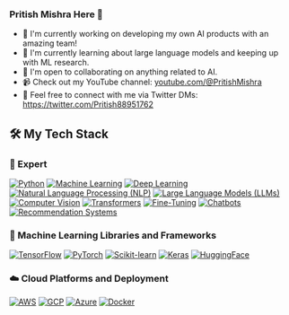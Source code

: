 ### Pritish Mishra Here 👋

- 🔭 I'm currently working on developing my own AI products with an amazing team!
- 🌱 I'm currently learning about large language models and keeping up with ML research.
- 🤝 I'm open to collaborating on anything related to AI.
- 📹 Check out my YouTube channel: [youtube.com/@PritishMishra](https://www.youtube.com/@PritishMishra)
- 📧 Feel free to connect with me via Twitter DMs: https://twitter.com/Pritish88951762

<h2>🛠 My Tech Stack</h2>

<h3>🧠 Expert</h3>

<p>
    <a href="#"><img alt="Python" src="https://img.shields.io/badge/Python-3498db"></a>
    <a href="#"><img alt="Machine Learning" src="https://img.shields.io/badge/Machine%20Learning-2ecc71"></a>
    <a href="#"><img alt="Deep Learning" src="https://img.shields.io/badge/Deep%20Learning-e74c3c"></a>
    <a href="#"><img alt="Natural Language Processing (NLP)" src="https://img.shields.io/badge/Natural%20Language%20Processing-9b59b6"></a>
    <a href="#"><img alt="Large Language Models (LLMs)" src="https://img.shields.io/badge/Large%20Language%20Models-27ae60"></a>
    <a href="#"><img alt="Computer Vision" src="https://img.shields.io/badge/Computer%20Vision-3498db"></a>
    <a href="#"><img alt="Transformers" src="https://img.shields.io/badge/Transformers-9b59b6"></a>
    <a href="#"><img alt="Fine-Tuning" src="https://img.shields.io/badge/FineTuning-4285F4"></a>
    <a href="#"><img alt="Chatbots" src="https://img.shields.io/badge/Chatbots-3498db"></a>
    <a href="#"><img alt="Recommendation Systems" src="https://img.shields.io/badge/Recommendation%20Systems-27ae60"></a>
</p>


<h3>👾 Machine Learning Libraries and Frameworks</h3>

<p>
    <a href="#"><img alt="TensorFlow" src="https://img.shields.io/badge/TensorFlow-FF6F00"></a>
    <a href="#"><img alt="PyTorch" src="https://img.shields.io/badge/PyTorch-EE4C2C"></a>
    <a href="#"><img alt="Scikit-learn" src="https://img.shields.io/badge/Scikit%20learn-F7931E"></a>
    <a href="#"><img alt="Keras" src="https://img.shields.io/badge/Keras-D00000"></a>
    <a href="#"><img alt="HuggingFace" src="https://img.shields.io/badge/HuggingFace-FFD700"></a>
</p>

<h3>☁️ Cloud Platforms and Deployment</h3>

<p>
    <a href="#"><img alt="AWS" src="https://img.shields.io/badge/AWS-232F3E"></a>
    <a href="#"><img alt="GCP" src="https://img.shields.io/badge/GCP-4285F4"></a>
    <a href="#"><img alt="Azure" src="https://img.shields.io/badge/Azure-0089D6"></a>
    <a href="#"><img alt="Docker" src="https://img.shields.io/badge/Docker-2496ED"></a>
</p>


